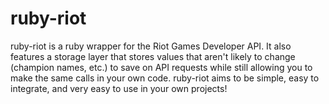 ruby-riot
=========

ruby-riot is a ruby wrapper for the Riot Games Developer API. It also features a storage layer that stores values that aren't likely to change (champion names, etc.) to save on API requests while still allowing you to make the same calls in your own code. ruby-riot aims to be simple, easy to integrate, and very easy to use in your own projects!
